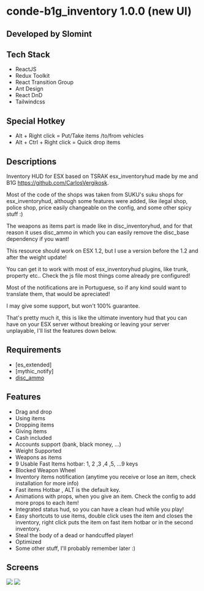 # conde-b1g_inventory 1.0.0 (new UI)
## Developed by Slomint

## Tech Stack
- ReactJS
- Redux Toolkit
- React Transition Group
- Ant Design
- React DnD
- Tailwindcss

## Special Hotkey
- Alt + Right click = Put/Take items /to/from vehicles
- Alt + Ctrl + Right click = Quick drop items

## Descriptions

Inventory HUD for ESX based on TSRAK esx_inventoryhud made by me and B1G https://github.com/CarlosVergikosk.

Most of the code of the shops was taken from SUKU's suku shops for esx_inventoryhud, although some features were added, like ilegal shop, police shop, price easily changeable on the config, and some other spicy stuff :)

The weapons as items part is made like in disc_inventoryhud, and for that reason it uses disc_ammo in which you can easily remove the disc_base dependency if you want!

This resource should work on ESX 1.2, but I use a version before the 1.2 and after the weight update!

You can get it to work with most of esx_inventoryhud plugins, like trunk, property etc.. Check the js file most things come already pre configured!

Most of the notifications are in Portuguese, so if any kind sould want to translate them, that would be apreciated!

I may give some support, but won't 100% guarantee.

That's pretty much it, this is like the ultimate inventory hud that you can have on your ESX server without breaking or leaving your server unplayable, I'll list the features down below.

## Requirements

- [es_extended]
- [mythic_notify]
- [disc_ammo](https://github.com/DiscworldZA/gta-resources/tree/master/disc-ammo)

## Features

- Drag and drop
- Using items
- Dropping items
- Giving items
- Cash included
- Accounts support (bank, black money, ...)
- Weight Supported
- Weapons as items
- 9 Usable Fast Items hotbar: 1, 2 ,3 ,4 ,5, ...9 keys
- Blocked Weapon Wheel
- Inventory items notification (anytime you receive or lose an item, check installation for more info)
- Fast items Hotbar , ALT is the default key.
- Animations with props, when you give an item. Check the config to add more props to each item!
- Integrated status hud, so you can have a clean hud while you play!
- Easy shortcuts to use items, double click uses the item and closes the inventory, right click puts the item on fast item hotbar or in the second inventory.
- Steal the body of a dead or handcuffed player!
- Optimized
- Some other stuff, I'll probably remember later :)

## Screens

<img src="https://cdn.discordapp.com/attachments/880479729256398938/887566311180345344/unknown.png">
<img src="https://cdn.discordapp.com/attachments/880479729256398938/887566499429109801/unknown.png">
